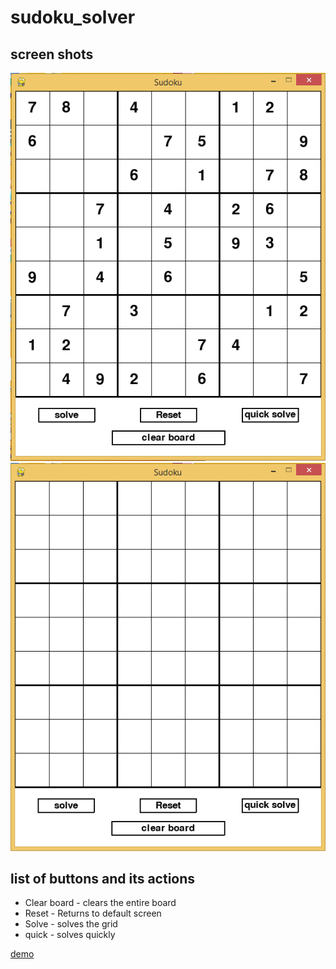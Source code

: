 # sudoku_solver
## screen shots
![screen](1.PNG)
![alt text](2.PNG)
## list of buttons and its actions
* Clear board - clears the entire board
* Reset - Returns to default screen
* Solve - solves the grid
* quick - solves quickly


[demo](https://user-images.githubusercontent.com/69081173/123045030-11ed4c80-d418-11eb-8a5a-d1c4b32eb02a.mp4)
